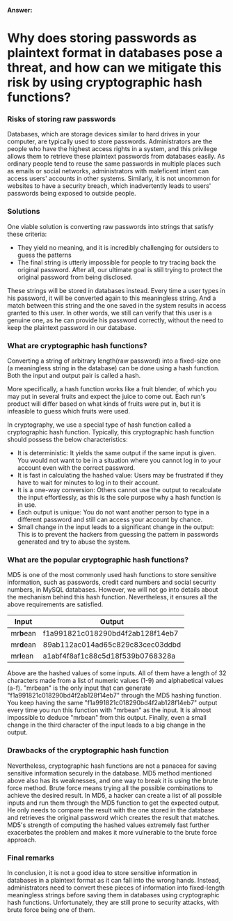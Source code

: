 **Answer:**

# Why does storing passwords as plaintext format in databases pose a threat, and how can we mitigate this risk by using cryptographic hash functions?

### Risks of storing raw passwords
Databases, which are storage devices similar to hard drives in your computer, are typically used to store passwords. Administrators are the people who have the highest access rights in a system, and this privilege allows them to retrieve these plaintext passwords from databases easily. As ordinary people tend to reuse the same passwords in multiple places such as emails or social networks, administrators with maleficent intent can access users' accounts in other systems.  Similarly, it is not uncommon for websites to have a security breach, which inadvertently leads to users' passwords being exposed to outside people.

### Solutions

One viable solution is converting raw passwords into strings that satisfy these criteria:
- They yield no meaning, and it is incredibly challenging for outsiders to guess the patterns
- The final string is utterly impossible for people to try tracing back the original password. After all, our ultimate goal is still trying to protect the original password from being disclosed.

These strings will be stored in databases instead. Every time a user types in his password, it will be converted again to this meaningless string. And a match between this string and the one saved in the system results in access granted to this user. In other words, we still can verify that this user is a genuine one, as he can provide his password correctly, without the need to keep the plaintext password in our database.

### What are cryptographic hash functions?

Converting a string of arbitrary length(raw password) into a fixed-size one (a meaningless string in the database) can be done using a hash function. Both the input and output pair is called a hash.

More specifically, a hash function works like a fruit blender, of which you may put in several fruits and expect the juice to come out. Each run's product will differ based on what kinds of fruits were put in, but it is infeasible to guess which fruits were used.

In cryptography, we use a special type of hash function called a cryptographic hash function. Typically, this cryptographic hash function should possess the below characteristics:
- It is deterministic: It yields the same output if the same input is given. You would not want to be in a situation where you cannot log in to your account even with the correct password.
- It is fast in calculating the hashed value: Users may be frustrated if they have to wait for minutes to log in to their account.
- It is a one-way conversion: Others cannot use the output to recalculate the input effortlessly, as this is the sole purpose why a hash function is in use.
- Each output is unique: You do not want another person to type in a different password and still can access your account by chance.
- Small change in the input leads to a significant change in the output: This is to prevent the hackers from guessing the pattern in passwords generated and try to abuse the system.

### What are the popular cryptographic hash functions?

MD5 is one of the most commonly used hash functions to store sensitive information, such as passwords, credit card numbers and social security numbers, in MySQL databases. However, we will not go into details about the mechanism behind this hash function. Nevertheless, it ensures all the above requirements are satisfied.

| Input      |             Output               |
| -----------|----------------------------------|
| mr**b**ean | f1a991821c018290bd4f2ab128f14eb7 |
| mr**d**ean | 89ab112ac014ad65c829c83cec03ddbd |
| mr**l**ean | a1abf4f8af1c88c5d18f539b0768328a |

Above are the hashed values of some inputs. All of them have a length of 32 characters made from a list of numeric values (1-9) and alphabetical values (a-f). "mrbean" is the only input that can generate "f1a991821c018290bd4f2ab128f14eb7" through the MD5 hashing function. You keep having the same "f1a991821c018290bd4f2ab128f14eb7" output every time you run this function with "mrbean" as the input. It is almost impossible to deduce "mrbean" from this output. Finally, even a small change in the third character of the input leads to a big change in the output.

### Drawbacks of the cryptographic hash function

Nevertheless, cryptographic hash functions are not a panacea for saving sensitive information securely in the database. MD5 method mentioned above also has its weaknesses, and one way to break it is using the brute force method. Brute force means trying all the possible combinations to achieve the desired result. In MD5, a hacker can create a list of all possible inputs and run them through the MD5 function to get the expected output. He only needs to compare the result with the one stored in the database and retrieves the original password which creates the result that matches. MD5's strength of computing the hashed values extremely fast further exacerbates the problem and makes it more vulnerable to the brute force approach.

### Final remarks

In conclusion, it is not a good idea to store sensitive information in databases in a plaintext format as it can fall into the wrong hands. Instead, administrators need to convert these pieces of information into fixed-length meaningless strings before saving them in databases using cryptographic hash functions. Unfortunately, they are still prone to security attacks, with brute force being one of them.
